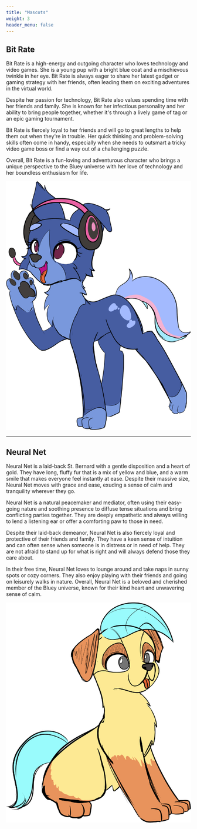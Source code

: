 ```yaml
---
title: "Mascots"
weight: 3
header_menu: false
---
```


## Bit Rate

Bit Rate is a high-energy and outgoing character who loves technology and video games. She is a young pup with a bright blue coat and a mischievous twinkle in her eye. Bit Rate is always eager to share her latest gadget or gaming strategy with her friends, often leading them on exciting adventures in the virtual world.

Despite her passion for technology, Bit Rate also values spending time with her friends and family. She is known for her infectious personality and her ability to bring people together, whether it's through a lively game of tag or an epic gaming tournament.

Bit Rate is fiercely loyal to her friends and will go to great lengths to help them out when they're in trouble. Her quick thinking and problem-solving skills often come in handy, especially when she needs to outsmart a tricky video game boss or find a way out of a challenging puzzle.

Overall, Bit Rate is a fun-loving and adventurous character who brings a unique perspective to the Bluey universe with her love of technology and her boundless enthusiasm for life.

![Bit Rate](images/BorderCollieBR2.png)

---

## Neural Net

Neural Net is a laid-back St. Bernard with a gentle disposition and a heart of gold. They have long, fluffy fur that is a mix of yellow and blue, and a warm smile that makes everyone feel instantly at ease. Despite their massive size, Neural Net moves with grace and ease, exuding a sense of calm and tranquility wherever they go.

Neural Net is a natural peacemaker and mediator, often using their easy-going nature and soothing presence to diffuse tense situations and bring conflicting parties together. They are deeply empathetic and always willing to lend a listening ear or offer a comforting paw to those in need.

Despite their laid-back demeanor, Neural Net is also fiercely loyal and protective of their friends and family. They have a keen sense of intuition and can often sense when someone is in distress or in need of help. They are not afraid to stand up for what is right and will always defend those they care about.

In their free time, Neural Net loves to lounge around and take naps in sunny spots or cozy corners. They also enjoy playing with their friends and going on leisurely walks in nature. Overall, Neural Net is a beloved and cherished member of the Bluey universe, known for their kind heart and unwavering sense of calm.

![Neural Net](images/BernardNet1.png)
